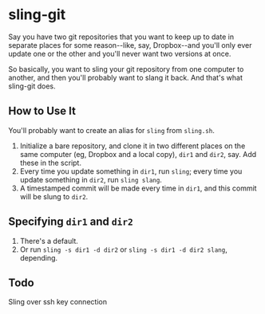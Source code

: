 sling-git
=========

Say you have two git repositories that you want to keep up to date in separate
places for some reason--like, say, Dropbox--and you'll only ever
update one or the other and you'll never want two versions at once.

So basically, you want to sling your git repository from one computer to
another, and then you'll probably want to slang it back. And that's what
sling-git does.

How to Use It
-------------
You'll probably want to create an alias for `sling` from `sling.sh`.
1. Initialize a bare repository, and clone it in two different places on the same computer (eg, Dropbox and a local copy), `dir1` and `dir2`, say. Add these in the script.
2. Every time you update something in `dir1`, run `sling`; every time you update something in `dir2`, run `sling slang`.
3. A timestamped commit will be made every time in `dir1`, and this commit will be slung to `dir2`.

Specifying `dir1` and `dir2`
----------------------------
1. There's a default.
2. Or run `sling -s dir1 -d dir2` or `sling -s dir1 -d dir2 slang`, depending.

Todo
----
Sling over ssh key connection
